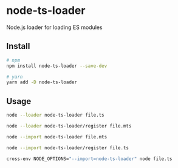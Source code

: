 # node-ts-loader

Node.js loader for loading ES modules

## Install

```sh
# npm
npm install node-ts-loader --save-dev

# yarn
yarn add -D node-ts-loader
```

## Usage

```sh
node --loader node-ts-loader file.ts

node --loader node-ts-loader/register file.mts

node --import node-ts-loader file.mts

node --import node-ts-loader/register file.ts

cross-env NODE_OPTIONS="--import=node-ts-loader" node file.ts
```